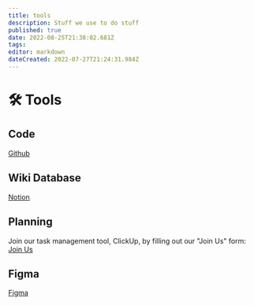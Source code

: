 ```yaml
---
title: tools
description: Stuff we use to do stuff
published: true
date: 2022-08-25T21:38:02.681Z
tags: 
editor: markdown
dateCreated: 2022-07-27T21:24:31.984Z
---
```


# 🛠 Tools

## Code
[Github](https://github.com/cure-dao)

## Wiki Database

[Notion](https://www.notion.so/cure-dao/Cure-DAO-Haus-242d38077dcc41f6a138ecdf27a4ba58)

## Planning

Join our task management tool, ClickUp, by filling out our "Join Us" form:
[Join Us](https://www.curedao.org/join-us)

## Figma
[Figma](https://www.figma.com/team_invite/redeem/m9YWqegKCzTq8DB66MRd6B)